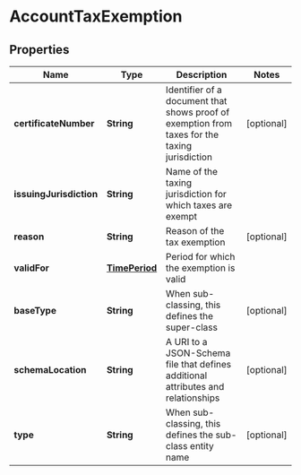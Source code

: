 
# AccountTaxExemption

## Properties
Name | Type | Description | Notes
------------ | ------------- | ------------- | -------------
**certificateNumber** | **String** | Identifier of a document that shows proof of exemption from taxes for the taxing jurisdiction |  [optional]
**issuingJurisdiction** | **String** | Name of the taxing jurisdiction for which taxes are exempt | 
**reason** | **String** | Reason of the tax exemption |  [optional]
**validFor** | [**TimePeriod**](TimePeriod.md) | Period for which the exemption is valid | 
**baseType** | **String** | When sub-classing, this defines the super-class |  [optional]
**schemaLocation** | **String** | A URI to a JSON-Schema file that defines additional attributes and relationships |  [optional]
**type** | **String** | When sub-classing, this defines the sub-class entity name |  [optional]



